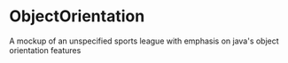 # ObjectOrientation
A mockup of an unspecified sports league with emphasis on java's object orientation features

